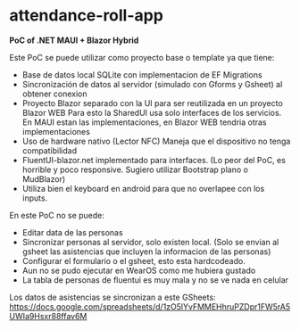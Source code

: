 # attendance-roll-app
**PoC of .NET MAUI + Blazor Hybrid**

Este PoC se puede utilizar como proyecto base o template ya que tiene:
- Base de datos local SQLite con implementacion de EF Migrations
- Sincronización de datos al servidor (simulado con Gforms  y Gsheet) al obtener conexion
- Proyecto Blazor separado con la UI para ser reutilizada en un proyecto Blazor WEB
     Para esto la SharedUI usa solo interfaces de los servicios. En MAUI estan las implementaciones, en Blazor WEB tendria otras implementaciones
- Uso de hardware nativo (Lector NFC)
    Maneja que el dispositivo no tenga compatibilidad
- FluentUI-blazor.net implementado para interfaces. (Lo peor del PoC, es horrible y poco responsive. Sugiero utilizar Bootstrap plano o MudBlazor)
- Utiliza bien el keyboard en android para que no overlapee con los inputs.

En este PoC no se puede:
- Editar data de las personas
- Sincronizar personas al servidor, solo existen local. (Solo se envian al gsheet las asistencias que incluyen la informacion de las personas)
- Configurar el formulario o el gsheet, esto esta hardcodeado.
- Aun no se pudo ejecutar en WearOS como me hubiera gustado
- La tabla de personas de fluentui es muy mala y no se ve nada en celular

Los datos de asistencias se sincronizan a este GSheets: https://docs.google.com/spreadsheets/d/1zO5lYvFMMEHhruPZDpr1FW5rA5UWIa9Hsxr88ffav6M
